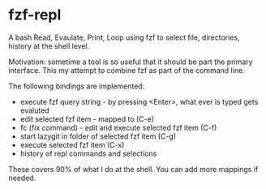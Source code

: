 # fzf-repl
A bash Read, Evaulate, Print, Loop using fzf to select file, directories, history at the shell level.

Motivation: sometime a tool is so useful that it should be part the primary interface. This my attempt to combine fzf as part of the command line.

The following bindings are implemented:
  - execute fzf query string - by pressing \<Enter\>, what ever is typed gets evaluted
  - edit selected fzf item - mapped to (C-e)
  - fc (fix command)  - edit and execute selected fzf item (C-f)
  - start lazygit in folder of selected fzf item (C-g)
  - execute selected fzf item (C-x)
  - history of repl commands and selections
  
These covers 90% of what I do at the shell.  You can add more mappings if needed.
